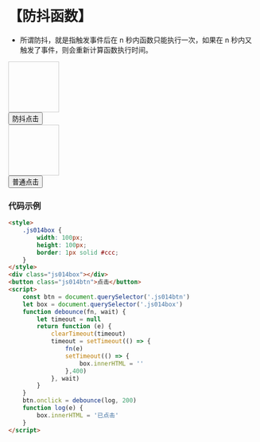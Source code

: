 # 【防抖函数】

- 所谓防抖，就是指触发事件后在 n 秒内函数只能执行一次，如果在 n 秒内又触发了事件，则会重新计算函数执行时间。 

<style>
    .js014box {
        width: 100px;
        height: 100px;
        border: 1px solid #ccc;
    }
    .js014box1 {
        width: 100px;
        height: 100px;
        border: 1px solid #ccc;
    }
</style>
<div class="js014box"></div>
<button class="js014btn">防抖点击</button>
<script>
    const btn = document.querySelector('.js014btn')
    let box = document.querySelector('.js014box')
    function debounce(fn, wait) {
        let timeout = null
        return function (e) {
            clearTimeout(timeout)
            timeout = setTimeout(() => {
                fn(e)
                setTimeout(() => {
                    box.innerHTML = ''
                },400)
            }, wait)
        }
    }
    btn.onclick = debounce(log, 200)
    function log(e) {
        box.innerHTML = '已点击'
    }
</script>



<div class="js014box1"></div>
<button class="js014btn1">普通点击</button>
<script>
    const btn1 = document.querySelector('.js014btn1')
    let box1 = document.querySelector('.js014box1')
    btn1.onclick = log
    function log(e) {
        box1.innerHTML += '已点击'
        setTimeout(() => {
            box1.innerHTML = ''
        },400)
    }
</script>

### 代码示例

```html
<style>
    .js014box {
        width: 100px;
        height: 100px;
        border: 1px solid #ccc;
    }
</style>
<div class="js014box"></div>
<button class="js014btn">点击</button>
<script>
    const btn = document.querySelector('.js014btn')
    let box = document.querySelector('.js014box')
    function debounce(fn, wait) {
        let timeout = null
        return function (e) {
            clearTimeout(timeout)
            timeout = setTimeout(() => {
                fn(e)
                setTimeout(() => {
                    box.innerHTML = ''
                },400)
            }, wait)
        }
    }
    btn.onclick = debounce(log, 200)
    function log(e) {
        box.innerHTML = '已点击'
    }
</script>
```

